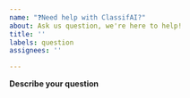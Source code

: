 ```yaml
---
name: "❓Need help with ClassifAI?"
about: Ask us question, we're here to help!
title: ''
labels: question
assignees: ''

---
```


<!-- If you have a question about ClassifAI that is neither a bug report nor an enhancement, then please post it here!  Please fill in as much of the template below as you can. -->

**Describe your question**
<!-- A clear and concise description of what your question is. -->
